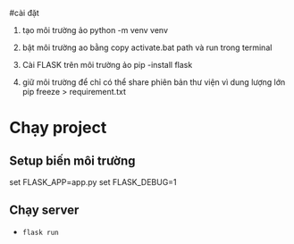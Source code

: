 #cài đặt

1. tạo môi trường ảo
   python -m venv venv
2. bật môi trường ao bằng copy activate.bat path và run trong terminal

3. Cài FLASK trên môi trường ảo
   pip -install flask

4. giữ môi trường để chỉ có thể share phiên bản thư viện vì dung lượng lớn
   pip freeze > requirement.txt

# Chạy project

## Setup biến môi trường

set FLASK_APP=app.py
set FLASK_DEBUG=1

## Chạy server

- `flask run`
